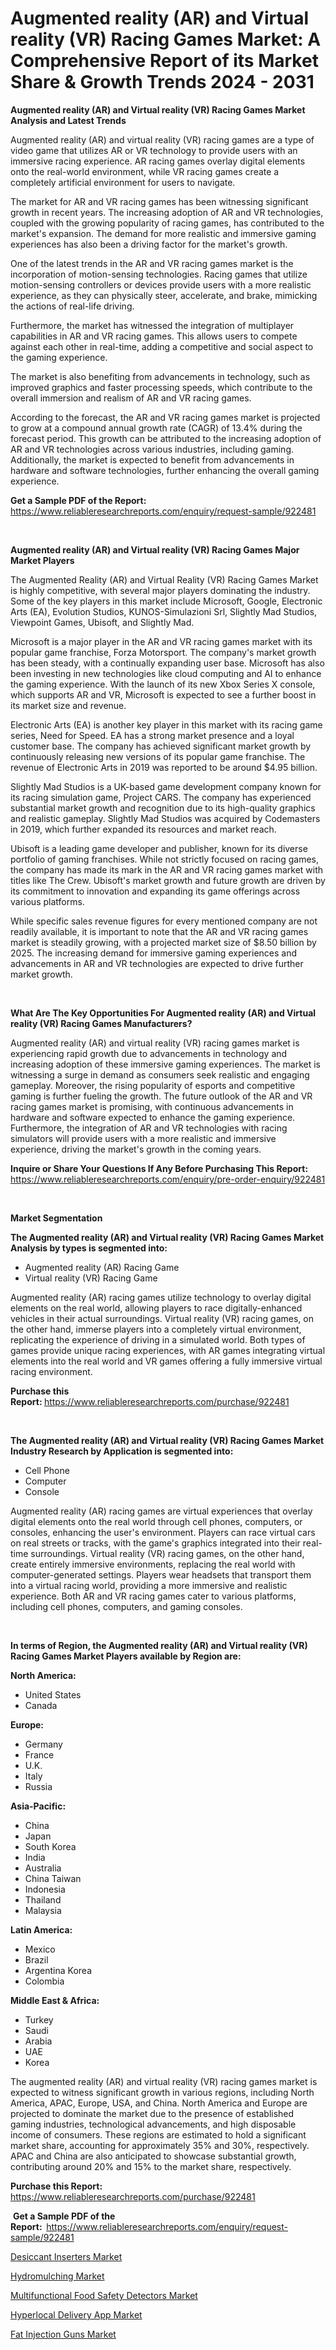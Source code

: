 <p><h1>Augmented reality (AR) and Virtual reality (VR) Racing Games Market: A Comprehensive Report of its Market Share & Growth Trends 2024 - 2031</h1></p><p><strong>Augmented reality (AR) and Virtual reality (VR) Racing Games Market Analysis and Latest Trends</strong></p>
<p><p>Augmented reality (AR) and virtual reality (VR) racing games are a type of video game that utilizes AR or VR technology to provide users with an immersive racing experience. AR racing games overlay digital elements onto the real-world environment, while VR racing games create a completely artificial environment for users to navigate.</p><p>The market for AR and VR racing games has been witnessing significant growth in recent years. The increasing adoption of AR and VR technologies, coupled with the growing popularity of racing games, has contributed to the market's expansion. The demand for more realistic and immersive gaming experiences has also been a driving factor for the market's growth.</p><p>One of the latest trends in the AR and VR racing games market is the incorporation of motion-sensing technologies. Racing games that utilize motion-sensing controllers or devices provide users with a more realistic experience, as they can physically steer, accelerate, and brake, mimicking the actions of real-life driving.</p><p>Furthermore, the market has witnessed the integration of multiplayer capabilities in AR and VR racing games. This allows users to compete against each other in real-time, adding a competitive and social aspect to the gaming experience.</p><p>The market is also benefiting from advancements in technology, such as improved graphics and faster processing speeds, which contribute to the overall immersion and realism of AR and VR racing games.</p><p>According to the forecast, the AR and VR racing games market is projected to grow at a compound annual growth rate (CAGR) of 13.4% during the forecast period. This growth can be attributed to the increasing adoption of AR and VR technologies across various industries, including gaming. Additionally, the market is expected to benefit from advancements in hardware and software technologies, further enhancing the overall gaming experience.</p></p>
<p><strong>Get a Sample PDF of the Report:&nbsp;</strong> <a href="https://www.reliableresearchreports.com/enquiry/request-sample/922481">https://www.reliableresearchreports.com/enquiry/request-sample/922481</a></p>
<p>&nbsp;</p>
<p><strong>Augmented reality (AR) and Virtual reality (VR) Racing Games Major Market Players</strong></p>
<p><p>The Augmented Reality (AR) and Virtual Reality (VR) Racing Games Market is highly competitive, with several major players dominating the industry. Some of the key players in this market include Microsoft, Google, Electronic Arts (EA), Evolution Studios, KUNOS-Simulazioni Srl, Slightly Mad Studios, Viewpoint Games, Ubisoft, and Slightly Mad.</p><p>Microsoft is a major player in the AR and VR racing games market with its popular game franchise, Forza Motorsport. The company's market growth has been steady, with a continually expanding user base. Microsoft has also been investing in new technologies like cloud computing and AI to enhance the gaming experience. With the launch of its new Xbox Series X console, which supports AR and VR, Microsoft is expected to see a further boost in its market size and revenue.</p><p>Electronic Arts (EA) is another key player in this market with its racing game series, Need for Speed. EA has a strong market presence and a loyal customer base. The company has achieved significant market growth by continuously releasing new versions of its popular game franchise. The revenue of Electronic Arts in 2019 was reported to be around $4.95 billion.</p><p>Slightly Mad Studios is a UK-based game development company known for its racing simulation game, Project CARS. The company has experienced substantial market growth and recognition due to its high-quality graphics and realistic gameplay. Slightly Mad Studios was acquired by Codemasters in 2019, which further expanded its resources and market reach.</p><p>Ubisoft is a leading game developer and publisher, known for its diverse portfolio of gaming franchises. While not strictly focused on racing games, the company has made its mark in the AR and VR racing games market with titles like The Crew. Ubisoft's market growth and future growth are driven by its commitment to innovation and expanding its game offerings across various platforms.</p><p>While specific sales revenue figures for every mentioned company are not readily available, it is important to note that the AR and VR racing games market is steadily growing, with a projected market size of $8.50 billion by 2025. The increasing demand for immersive gaming experiences and advancements in AR and VR technologies are expected to drive further market growth.</p></p>
<p>&nbsp;</p>
<p><strong>What Are The Key Opportunities For Augmented reality (AR) and Virtual reality (VR) Racing Games Manufacturers?</strong></p>
<p><p>Augmented reality (AR) and virtual reality (VR) racing games market is experiencing rapid growth due to advancements in technology and increasing adoption of these immersive gaming experiences. The market is witnessing a surge in demand as consumers seek realistic and engaging gameplay. Moreover, the rising popularity of esports and competitive gaming is further fueling the growth. The future outlook of the AR and VR racing games market is promising, with continuous advancements in hardware and software expected to enhance the gaming experience. Furthermore, the integration of AR and VR technologies with racing simulators will provide users with a more realistic and immersive experience, driving the market's growth in the coming years.</p></p>
<p><strong>Inquire or Share Your Questions If Any Before Purchasing This Report:</strong> <a href="https://www.reliableresearchreports.com/enquiry/pre-order-enquiry/922481">https://www.reliableresearchreports.com/enquiry/pre-order-enquiry/922481</a></p>
<p>&nbsp;</p>
<p><strong>Market Segmentation</strong></p>
<p><strong>The Augmented reality (AR) and Virtual reality (VR) Racing Games Market Analysis by types is segmented into:</strong></p>
<p><ul><li>Augmented reality (AR) Racing Game</li><li>Virtual reality (VR) Racing Game</li></ul></p>
<p><p>Augmented reality (AR) racing games utilize technology to overlay digital elements on the real world, allowing players to race digitally-enhanced vehicles in their actual surroundings. Virtual reality (VR) racing games, on the other hand, immerse players into a completely virtual environment, replicating the experience of driving in a simulated world. Both types of games provide unique racing experiences, with AR games integrating virtual elements into the real world and VR games offering a fully immersive virtual racing environment.</p></p>
<p><strong>Purchase this Report:&nbsp;</strong><a href="https://www.reliableresearchreports.com/purchase/922481">https://www.reliableresearchreports.com/purchase/922481</a></p>
<p>&nbsp;</p>
<p><strong>The Augmented reality (AR) and Virtual reality (VR) Racing Games Market Industry Research by Application is segmented into:</strong></p>
<p><ul><li>Cell Phone</li><li>Computer</li><li>Console</li></ul></p>
<p><p>Augmented reality (AR) racing games are virtual experiences that overlay digital elements onto the real world through cell phones, computers, or consoles, enhancing the user's environment. Players can race virtual cars on real streets or tracks, with the game's graphics integrated into their real-time surroundings. Virtual reality (VR) racing games, on the other hand, create entirely immersive environments, replacing the real world with computer-generated settings. Players wear headsets that transport them into a virtual racing world, providing a more immersive and realistic experience. Both AR and VR racing games cater to various platforms, including cell phones, computers, and gaming consoles.</p></p>
<p>&nbsp;</p>
<p><strong>In terms of Region, the Augmented reality (AR) and Virtual reality (VR) Racing Games Market Players available by Region are:</strong></p>
<p>
    <p> <strong> North America: </strong>
        <ul>
            <li>United States</li>
            <li>Canada</li>
        </ul>
        </p> 
    <p> <strong> Europe: </strong>
        <ul>
            <li>Germany</li>
            <li>France</li>
            <li>U.K.</li>
            <li>Italy</li>
            <li>Russia</li>
        </ul>
        </p> 
    <p> <strong> Asia-Pacific: </strong>
        <ul>
            <li>China</li>
            <li>Japan</li>
            <li>South Korea</li>
            <li>India</li>
            <li>Australia</li>
            <li>China Taiwan</li>
            <li>Indonesia</li>
            <li>Thailand</li>
            <li>Malaysia</li>
        </ul>
        </p> 
    <p> <strong> Latin America: </strong>
        <ul>
            <li>Mexico</li>
            <li>Brazil</li>
            <li>Argentina Korea</li>
            <li>Colombia</li>
        </ul>
        </p> 
    <p> <strong> Middle East & Africa: </strong>
        <ul>
            <li>Turkey</li>
            <li>Saudi</li>
            <li>Arabia</li>
            <li>UAE</li>
            <li>Korea</li>
        </ul>
    </p>
    </p>
<p><p>The augmented reality (AR) and virtual reality (VR) racing games market is expected to witness significant growth in various regions, including North America, APAC, Europe, USA, and China. North America and Europe are projected to dominate the market due to the presence of established gaming industries, technological advancements, and high disposable income of consumers. These regions are estimated to hold a significant market share, accounting for approximately 35% and 30%, respectively. APAC and China are also anticipated to showcase substantial growth, contributing around 20% and 15% to the market share, respectively.</p></p>
<p><strong>Purchase this Report: </strong><a href="https://www.reliableresearchreports.com/purchase/922481">https://www.reliableresearchreports.com/purchase/922481</a></p>
<p>&nbsp;<strong>Get a Sample PDF of the Report:&nbsp;&nbsp;</strong><a href="https://www.reliableresearchreports.com/enquiry/request-sample/922481">https://www.reliableresearchreports.com/enquiry/request-sample/922481</a></p>
<p><strong></strong></p>
<p><p><a href="https://medium.com/@penelopeparsons766/desiccant-inserters-market-comprehensive-assessment-by-type-application-and-geography-bffb3d7b4ac0">Desiccant Inserters Market</a></p><p><a href="https://github.com/GroverBarry/Market-Research-Report-List-3/blob/main/hydromulching-market.md">Hydromulching Market</a></p><p><a href="https://medium.com/@penelopeparsons766/multifunctional-food-safety-detectors-market-size-market-outlook-and-market-forecast-2024-to-a4e18b66cdfa">Multifunctional Food Safety Detectors Market</a></p><p><a href="https://github.com/fiixsa/Market-Research-Report-List-1/blob/main/hyperlocal-delivery-app-market.md">Hyperlocal Delivery App Market</a></p><p><a href="https://medium.com/@penelopeparsons766/fat-injection-guns-market-outlook-industry-overview-and-forecast-2024-to-2031-f22f5ad5ba8e">Fat Injection Guns Market</a></p></p>
